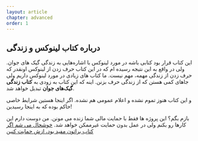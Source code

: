 ```yaml
---
layout: article
chapter: advanced 
order: 1
---
```


## درباره کتاب لینوکس و زندگی

این کتاب قرار بود کتابی باشه در مورد لینوکس با اشاره‌هایی به زندگی گیک های جوان. ولی در واقع به این نتیجه رسیده ام که در این کتاب حرف زدن از لینوکس اونقدر که حرف زدن از زندگی مهمه، مهم نیست. ما کتاب های زیادی در مورد لینوکس داریم ولی جاهای کمی هستن که از زندگی حرف بزنن. اینه که این کتاب به زودی به **کتاب زندگی گیک‌های جوان** تبدیل خواهد شد. 

و این کتاب هنوز تموم نشده و اعلام عمومی هم نشده. اگر اینجا هستین شرایط خاصی حاکم بوده که به اینجا رسیدین!

بازم بگم؟ این پروژه ها فقط با حمایت مالی شما زنده می مونن. من دوست دارم این کارها رو بکنم ولی در عمل بدون حمایت غیرممکن خواهد شد. [خوشحال می شم اگر کتاب براتون مفید بود،‌ ازش حمایت کنین](/support.html)
